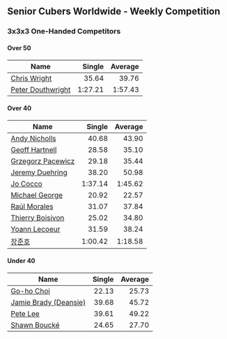 ## Senior Cubers Worldwide - Weekly Competition
### 3x3x3 One-Handed Competitors

#### Over 50

| Name | Single | Average |
| -- | --: | --: |
| [Chris Wright](../persons/chris_wright.md) | 35.64 | 39.76 |
| [Peter Douthwright](../persons/peter_douthwright.md) | 1:27.21 | 1:57.43 |

#### Over 40

| Name | Single | Average |
| -- | --: | --: |
| [Andy Nicholls](../persons/andy_nicholls.md) | 40.68 | 43.90 |
| [Geoff Hartnell](../persons/geoff_hartnell.md) | 28.58 | 35.10 |
| [Grzegorz Pacewicz](../persons/grzegorz_pacewicz.md) | 29.18 | 35.44 |
| [Jeremy Duehring](../persons/jeremy_duehring.md) | 38.20 | 50.98 |
| [Jo Cocco](../persons/jo_cocco.md) | 1:37.14 | 1:45.62 |
| [Michael George](../persons/michael_george.md) | 20.92 | 22.57 |
| [Raúl Morales](../persons/raul_morales.md) | 31.07 | 37.84 |
| [Thierry Boisivon](../persons/thierry_boisivon.md) | 25.02 | 34.80 |
| [Yoann Lecoeur](../persons/yoann_lecoeur.md) | 31.59 | 38.24 |
| [장준호](../persons/장준호.md) | 1:00.42 | 1:18.58 |

#### Under 40

| Name | Single | Average |
| -- | --: | --: |
| [Go-ho Choi](../persons/go-ho_choi.md) | 22.13 | 25.73 |
| [Jamie Brady (Deansie)](../persons/jamie_brady.md) | 39.68 | 45.72 |
| [Pete Lee](../persons/pete_lee.md) | 39.61 | 49.22 |
| [Shawn Boucké](../persons/shawn_boucke.md) | 24.65 | 27.70 |


<!-- Global site tag (gtag.js) - Google Analytics -->
<script async src="https://www.googletagmanager.com/gtag/js?id=UA-86348435-3"></script>
<script>window.dataLayer = window.dataLayer || []; function gtag() {dataLayer.push(arguments);} gtag('js', new Date()); gtag('config', 'UA-86348435-3');</script>
